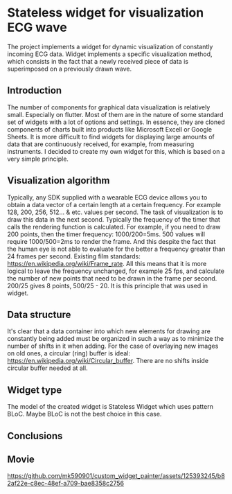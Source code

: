# Stateless widget for visualization ECG wave

The project implements a widget for dynamic visualization of constantly incoming ECG data. Widget implements a specific visualization method, which consists in the fact that a newly received piece of data is superimposed on a previously drawn wave.

## Introduction

The number of components for graphical data visualization is relatively small. Especially on flutter. Most of them are in the nature of some standard set of widgets with a lot of options and settings. In essence, they are cloned components of charts built into products like Microsoft Excell or Google Sheets. It is more difficult to find widgets for displaying large amounts of data that are continuously received, for example, from measuring instruments. I decided to create my own widget for this, which is based on a very simple principle.

## Visualization algorithm

Typically, any SDK supplied with a wearable ECG device allows you to obtain a data vector of a certain length at a certain frequency. For example 128, 200, 256, 512... & etc. values per second. The task of visualization is to draw this data in the next second. Typically the frequency of the timer that calls the rendering function is calculated. For example, if you need to draw 200 points, then the timer frequency: 1000/200=5ms. 500 values will require 1000/500=2ms to render the frame. And this despite the fact that the human eye is not able to evaluate for the better a frequency greater than 24 frames per second. Existing film standards: https://en.wikipedia.org/wiki/Frame_rate.
All this means that it is more logical to leave the frequency unchanged, for example 25 fps, and calculate the number of new points that need to be drawn in the frame per second. 200/25 gives 8 points, 500/25 - 20.
It is this principle that was used in widget.

## Data structure

It's clear that a data container into which new elements for drawing are constantly being added must be organized in such a way as to minimize the number of shifts in it when adding. For the case of overlaying new images on old ones, a circular (ring) buffer is ideal: https://en.wikipedia.org/wiki/Circular_buffer. There are no shifts inside circular buffer needed at all.

## Widget type

The model of the created widget is Stateless Widget which uses pattern BLoC. Maybe BLoC is not the best choice in this case.

## Conclusions

## Movie



https://github.com/mk590901/custom_widget_painter/assets/125393245/b82af22e-c8ec-48ef-a709-bae8358c2756

